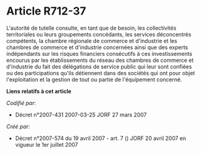 # Article R712-37

L'autorité de tutelle consulte, en tant que de besoin, les collectivités territoriales ou leurs groupements concédants, les
services déconcentrés compétents, la chambre régionale de commerce et d'industrie et les chambres de commerce et d'industrie
concernées ainsi que des experts indépendants sur les risques financiers consécutifs à ces investissements encourus par les
établissements du réseau des chambres de commerce et d'industrie du fait des délégations de service public qui leur sont
confiées ou des participations qu'ils détiennent dans des sociétés qui ont pour objet l'exploitation et la gestion de tout ou
partie de l'équipement concerné.

**Liens relatifs à cet article**

_Codifié par_:

  - Décret n°2007-431 2007-03-25 JORF 27 mars 2007

_Créé par_:

  - Décret n°2007-574 du 19 avril 2007 - art. 7 () JORF 20 avril 2007 en vigueur le 1er juillet 2007
